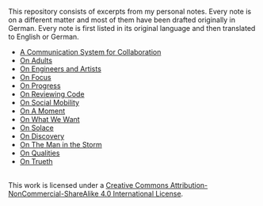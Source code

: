 
This repository consists of excerpts from my personal notes. Every note is on a different matter and most of them have been drafted originally in German. Every note is first listed in its original language and then translated to English or German.

- [A Communication System for Collaboration](https://github.com/hansman/writings/blob/master/a_communication_system_for_collaboration.md)
- [On Adults](https://github.com/hansman/writings/blob/master/on_adults.md)
- [On Engineers and Artists](https://github.com/hansman/writings/blob/master/on_engineers_and_artists.md)
- [On Focus](https://github.com/hansman/writings/blob/master/on_focus.md)
- [On Progress](https://github.com/hansman/writings/blob/master/on_progress.md)
- [On Reviewing Code](https://github.com/hansman/writings/blob/master/on_reviewing_code.md)
- [On Social Mobility](https://github.com/hansman/writings/blob/master/on_social_mobility.md)
- [On A Moment](https://github.com/hansman/writings/blob/master/on_a_moment.md)
- [On What We Want](https://github.com/hansman/writings/blob/master/on_what_we_want.md)
- [On Solace](https://github.com/hansman/writings/blob/master/on_solace.md)
- [On Discovery](https://github.com/hansman/writings/blob/master/on_discovery.md)
- [On The Man in the Storm](https://github.com/hansman/writings/blob/master/on_the_man_in_the_storm.md)
- [On Qualities](https://github.com/hansman/writings/blob/master/on_qualities.md)
- [On Trueth](https://github.com/hansman/writings/blob/master/on_trueth.md)


<a rel="license" href="http://creativecommons.org/licenses/by-nc-sa/4.0/"></a><br />This work is licensed under a <a rel="license" href="http://creativecommons.org/licenses/by-nc-sa/4.0/">Creative Commons Attribution-NonCommercial-ShareAlike 4.0 International License</a>.
